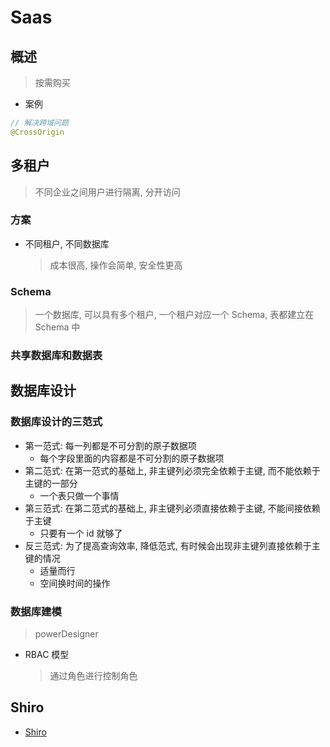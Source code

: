 # Saas

## 概述

> 按需购买

- 案例

```java
// 解决跨域问题
@CrossOrigin
```

## 多租户

> 不同企业之间用户进行隔离, 分开访问

### 方案

- 不同租户, 不同数据库
  > 成本很高, 操作会简单, 安全性更高

### Schema

> 一个数据库, 可以具有多个租户, 一个租户对应一个 Schema, 表都建立在 Schema 中

### 共享数据库和数据表

## 数据库设计

### 数据库设计的三范式

- 第一范式: 每一列都是不可分割的原子数据项
  - 每个字段里面的内容都是不可分割的原子数据项
- 第二范式: 在第一范式的基础上, 非主键列必须完全依赖于主键, 而不能依赖于主键的一部分
  - 一个表只做一个事情
- 第三范式: 在第二范式的基础上, 非主键列必须直接依赖于主键, 不能间接依赖于主键
  - 只要有一个 id 就够了
- 反三范式: 为了提高查询效率, 降低范式, 有时候会出现非主键列直接依赖于主键的情况
  - 适量而行
  - 空间换时间的操作

### 数据库建模

> powerDesigner

- RBAC 模型
  > 通过角色进行控制角色

## Shiro
- [Shiro](./src/Shiro.md)
